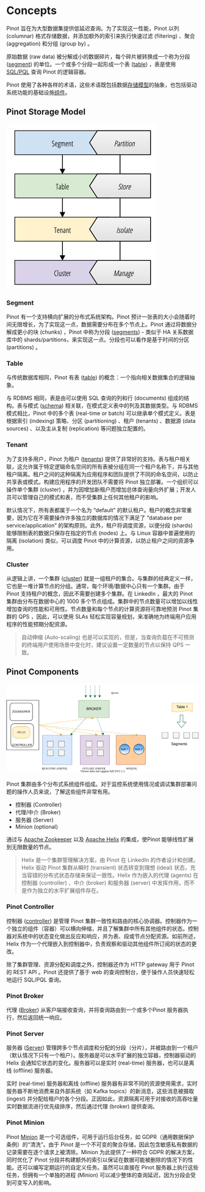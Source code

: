 # Concepts

Pinot 旨在为大型数据集提供低延迟查询。为了实现这一性能，Pinot 以列 (columnar) 格式存储数据，并添加额外的索引来执行快速过滤 (filtering) 、聚合 (aggregation) 和分组 (group by) 。

原始数据 (raw data) 被分解成小的数据碎片，每个碎片被转换成一个称为分段 ([segment](https://docs.pinot.apache.org/pinot-components/segment)) 的单位。一个或多个分段一起形成一个表 ([table](https://docs.pinot.apache.org/pinot-components/table)) ，表是使用 [SQL/PQL](https://docs.pinot.apache.org/user-guide/user-guide-query/pinot-query-language) 查询 Pinot 的逻辑容器。

Pinot 使用了各种各样的术语，这些术语既包括数据[存储模型](#Pinot-Storage-Model)的抽象，也包括驱动系统功能的基础设施[组件](#Pinot-Components)。

## Pinot Storage Model

![Pinot Storage Model Abstraction](./images/Concepts_pinot-storage-model.jpeg)

### Segment

Pinot 有一个支持横向扩展的分布式系统架构。Pinot 预计一张表的大小会随着时间无限增长，为了实现这一点，数据需要分布在多个节点上。Pinot 通过将数据分解成更小的块 (chunks) ，Pinot 中称为分段 ([segments](https://docs.pinot.apache.org/basics/components/segment)) - 类似于 HA 关系数据库中的 shards/partitions，来实现这一点。分段也可以看作是基于时间的分区 (partitions) 。

### Table

与传统数据库相同，Pinot 有表 ([table](https://docs.pinot.apache.org/pinot-components/table)) 的概念：一个指向相关数据集合的逻辑抽象。

与 RDBMS 相同，表是由可以使用 SQL 查询的列和行 (documents) 组成的结构。表与模式 ([schema](https://docs.pinot.apache.org/basics/components/schema)) 相关联，在模式定义表中的列及其数据类型。与 RDBMS 模式相比，Pinot 中的多个表 (real-time or batch) 可以继承单个模式定义。表是根据索引 (indexing) 策略、分区 (partitioning) 、租户 (tenants) 、数据源 (data sources) 、以及主从复制 (replication) 等问题独立配置的。

### Tenant

为了支持多用户，Pinot 为租户 ([tenants](https://docs.pinot.apache.org/basics/components/tenant)) 提供了非常好的支持。表与租户相关联，这允许属于特定逻辑命名空间的所有表被分组在同一个租户名称下，并与其他租户隔离。租户之间的这种隔离为应用程序和团队提供了不同的命名空间，以防止共享表或模式。构建应用程序的开发团队不需要将 Pinot 独立部署。一个组织可以操作单个集群 (cluster) ，并为因增加新租户而增加总体查询量向外扩展；开发人员可以管理自己的模式和表，而不受集群上任何其他租户的影响。

默认情况下，所有表都属于一个名为 “default” 的默认租户。租户的概念非常重要，因为它在不需要操作许多独立的数据库的情况下满足了 “database per service/application” 的架构原则。此外，租户将调度资源，以便分段 (shards) 能够限制表的数据只保存在指定的节点 (nodes) 上。与 Linux 容器中普遍使用的隔离 (isolation) 类似，可以调度 Pinot 中的计算资源，以防止租户之间的资源争用。

### Cluster

从逻辑上讲，一个集群 ([cluster](https://docs.pinot.apache.org/basics/components/cluster)) 就是一组租户的集合。与集群的经典定义一样，它也是一堆计算节点的分组。通常，每个环境/数据中心只有一个集群。由于 Pinot 支持租户的概念，因此不需要创建多个集群。在 LinkedIn ，最大的 Pinot 集群由分布在数据中心的 1000 多个节点组成。集群中的节点数量可以增加以线性增加查询的性能和可用性。节点数量和每个节点的计算资源将可靠地预测 Pinot 集群的 QPS ，因此，可以使用 SLAs 轻松实现容量规划，来准确地为终端用户应用程序的性能预期分配资源。

> 自动伸缩 (Auto-scaling) 也是可以实现的，但是，当查询负载在不可预测的终端用户使用场景中变化时，建议设置一定数量的节点以保持 QPS 一致。

## Pinot Components

![Pinot Components](./images/Concepts_pinot-components.svg)

Pinot 集群由多个分布式系统组件组成。对于监控系统使用情况或调试集群部署问题的操作人员来说，了解这些组件非常有用。

- 控制器 (Controller)
- 代理/中介 (Broker)
- 服务器 (Server)
- Minion (optional)

通过与 [Apache Zookeeper](https://zookeeper.apache.org/) 以及 [Apache Helix](http://helix.apache.org/) 的集成，使Pinot 能够线性扩展到无限数量的节点。

> Helix 是一个集群管理解决方案，由 Pinot 在 LinkedIn 的作者设计和创建。Helix 驱动 Pinot 集群从瞬时 (transient) 状态转变到理想 (ideal) 状态，充当容错的分布式状态存储来保证一致性。Helix 作为嵌入的代理 (agents) 在控制器 (controller) 、中介 (broker) 和服务器 (server) 中发挥作用，而不是作为独立的水平扩展组件存在。

### Pinot Controller

控制器 ([controller](https://docs.pinot.apache.org/basics/components/controller)) 是管理 Pinot 集群一致性和路由的核心协调器。控制器作为一个独立的组件（容器）可以横向伸缩，并且了解集群中所有其他组件的状态。控制器对系统中的状态变化做出反应和响应，并为表、段或节点分配资源。如前所述，Helix 作为一个代理嵌入到控制器中，负责观察和驱动其他组件所订阅的状态的更改。

除了集群管理、资源分配和调度之外，控制器还作为 HTTP gateway 用于 Pinot 的 REST API 。Pinot 还提供了基于 web 的查询控制台，便于操作人员快速轻松地运行 SQL/PQL 查询。

### Pinot Broker

代理 ([Broker](https://docs.pinot.apache.org/basics/components/broker)) 从客户端接收查询，并将查询路由到一个或多个Pinot 服务器执行，然后返回统一响应。

### Pinot Server

服务器 ([Server](https://docs.pinot.apache.org/basics/components/server)) 管理跨多个节点调度和分配的分段（分片），并被路由到一个租户（默认情况下只有一个租户）。服务器是可以水平扩展的独立容器，控制器驱动的 Helix 会通知它状态的变化。服务器可以是实时 (real-time) 服务器，也可以是离线 (offline) 服务器。

实时 (real-time) 服务器和离线 (offline) 服务器有非常不同的资源使用需求，实时服务器不断地消费来自外部系统（如 Kafka topics）的新消息，这些消息被摄取 (ingest) 并分配给租户的各个分段。正因如此，资源隔离可用于对接收的高吞吐量实时数据流进行优先级排序，然后通过代理 (broker) 提供查询。

### Pinot Minion

Pinot [Minion](https://docs.pinot.apache.org/basics/components/minion) 是一个可选组件，可用于运行后台任务，如 GDPR（通用数据保护条例）的“清洗”。由于 Pinot 是一个不可变的聚合存储，因此包含敏感私有数据的记录需要在逐个请求上被清除。Minion 为此提供了一种符合 GDPR 的解决方案，同时优化了 Pinot 分段并构建额外的索引以保证在数据可能被删除的情况下的性能。还可以编写定期运行的自定义任务。虽然可以直接在 Pinot 服务器上执行这些任务，但拥有一个单独的进程 (Minion) 可以减少整体的查询延迟，因为分段会受到可变写入的影响。